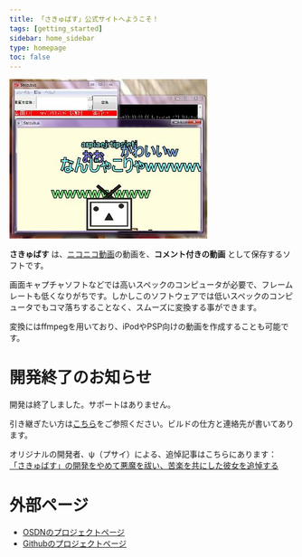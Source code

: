 ```yaml
---
title: 「さきゅばす」公式サイトへようこそ！
tags: [getting_started]
sidebar: home_sidebar
type: homepage
toc: false
---
```


![スクリーンショット](/images/screenshot.jpg)

**さきゅばす** は、[ニコニコ動画](http://www.nicovideo.jp)の動画を、**コメント付きの動画** として保存するソフトです。

画面キャプチャソフトなどでは高いスペックのコンピュータが必要で、フレームレートも低くなりがちです。しかしこのソフトウェアでは低いスペックのコンピュータでもコマ落ちすることなく、スムーズに変換する事ができます。

変換にはffmpegを用いており、iPodやPSP向けの動画を作成することも可能です。

# 開発終了のお知らせ

開発は終了しました。サポートはありません。

引き継ぎたい方は[こちら](https://github.com/Saccubus/HowToSummon)をご参照ください。ビルドの仕方と連絡先が書いてあります。

オリジナルの開発者、ψ（プサイ）による、追悼記事はこちらにあります：<br>
<a href="https://7io.org/2019/12/27/18:40:51/">「さきゅばす」の開発をやめて悪魔を祓い、苦楽を共にした彼女を追悼する</a>

# 外部ページ
 - [OSDNのプロジェクトページ](http://sourceforge.jp/projects/saccubus/)
 - [Githubのプロジェクトページ](https://github.com/Saccubus/)
